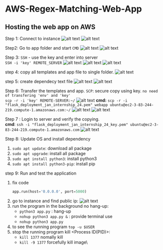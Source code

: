 # AWS-Regex-Matching-Web-App

## Hosting the web app on AWS
Step 1: Connect to instance
![alt text](https://github.com/VishalDeoPrasad/Data-Scientist-Intern/blob/main/image/image-51.png)
![alt text](https://github.com/VishalDeoPrasad/Data-Scientist-Intern/blob/main/image/image-52.png)

Step2: Go to app folder and start `CMD`
![alt text](https://github.com/VishalDeoPrasad/Data-Scientist-Intern/blob/main/image/image-53.png)
![alt text](https://github.com/VishalDeoPrasad/Data-Scientist-Intern/blob/main/image/image-54.png)

Step 3: `SSH` - use the key and enter into server <br>
`SSH -i 'key' REMOTE_SERVER`
![alt text](https://github.com/VishalDeoPrasad/Data-Scientist-Intern/blob/main/image/image-55.png)
![alt text](https://github.com/VishalDeoPrasad/Data-Scientist-Intern/blob/main/image/image-56.png)
![alt text](https://github.com/VishalDeoPrasad/Data-Scientist-Intern/blob/main/image/image-57.png)

step 4: copy all templates and app file to single folder.
![alt text](https://github.com/VishalDeoPrasad/Data-Scientist-Intern/blob/main/image/image-58.png)

step 5: create dependecy text file
![alt text](https://github.com/VishalDeoPrasad/Data-Scientist-Intern/blob/main/image/image-59.png)
![alt text](https://github.com/VishalDeoPrasad/Data-Scientist-Intern/blob/main/image/image-60.png)

Step 6: Transfer the templates and app. `SCP`: secure copy using key. `no need of transfering 'env' and 'key'` <br>
`scp -r -i 'key' REMOTE-SERVER:~/`
![alt text](https://github.com/VishalDeoPrasad/Data-Scientist-Intern/blob/main/image/image-28.png)
__cmd:__ `scp -r -i "flask_deployment_jan_internship_24.pem" webapp ubuntu@ec2-3-83-244-219.compute-1.amazonaws.com:~/`
![alt text](https://github.com/VishalDeoPrasad/Data-Scientist-Intern/blob/main/image/image-62.png)
![alt text](https://github.com/VishalDeoPrasad/Data-Scientist-Intern/blob/main/image/image-63.png)

Step 7 : Login to server and verify the copying. <br>
__cmd__: `ssh -i "flask_deployment_jan_internship_24_key.pem" ubuntu@ec2-3-83-244-219.compute-1.amazonaws.com`
![alt text](https://github.com/VishalDeoPrasad/Data-Scientist-Intern/blob/main/image/image-64.png)

Step 8: Update OS and install dependency 
1. `sudo apt update`: download all package
2. `sudo apt upgrade`: install all package
3. `sudo apt install python3`: install python3
4. `sudo apt install python3-pip`: install pip

step 9: Run and test the application
1. fix code 
    ```python
    app.run(host='0.0.0.0', port=5000)
    ```
2. go to instance and find public ip:
![alt text](https://github.com/VishalDeoPrasad/Data-Scientist-Intern/blob/main/image/image-65.png)
3. run the program in the background
no hang-up: 
    - `python3 app.py` : hang-up
    - `nohup python3 app.py &` : provide terminal use
    - `nohup python3 app.py` <br>
4. to see the running program `top -u $USER`
5. stop the running program
kill <Process ID(PID)>: 
    - `kill 1377` nomally kill 
    - `kill -9 1377` forcefully kill
image\
